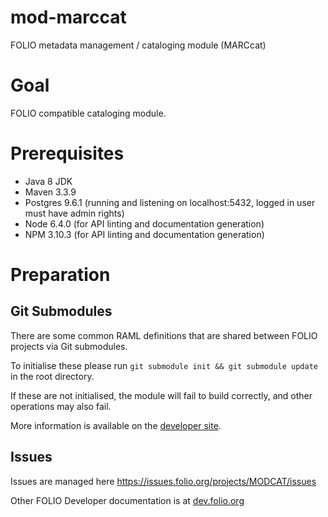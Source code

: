 # mod-marccat
FOLIO metadata management / cataloging module (MARCcat)

# Goal

FOLIO compatible cataloging module.

# Prerequisites

* Java 8 JDK
* Maven 3.3.9
* Postgres 9.6.1 (running and listening on localhost:5432, logged in user must have admin rights)
* Node 6.4.0 (for API linting and documentation generation)
* NPM 3.10.3 (for API linting and documentation generation)

# Preparation

## Git Submodules

There are some common RAML definitions that are shared between FOLIO projects via Git submodules.

To initialise these please run `git submodule init && git submodule update` in the root directory.

If these are not initialised, the module will fail to build correctly, and other operations may also fail.

More information is available on the [developer site](https://dev.folio.org/guides/developer-setup/#update-git-submodules).

## Issues

Issues are managed here https://issues.folio.org/projects/MODCAT/issues

Other FOLIO Developer documentation is at [dev.folio.org](https://dev.folio.org/)
